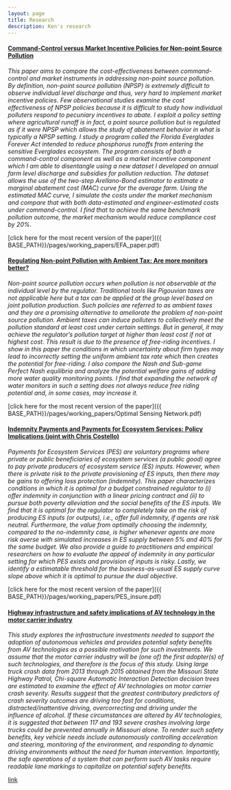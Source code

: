 ```yaml
---
layout: page
title: Research
description: Ken's research
---
```




#### <u>Command-Control versus Market Incentive Policies for Non-point Source Pollution</u>
*This paper aims to compare the cost-effectiveness between command-control and market instruments in addressing non-point source pollution. By definition, non-point source pollution (NPSP) is extremely difficult to observe individual level discharge and thus, very hard to implement market incentive policies. Few  observational studies examine the cost effectiveness of NPSP policies because it is difficult to study how individual polluters respond to pecuniary incentives to abate. I exploit a policy setting where agricultural runoff is in fact, a point source pollution but is regulated as if it were NPSP which allows the study of abatement behavior in what is typically a NPSP setting. I study a program called the Florida Everglades Forever Act intended to reduce phosphorus runoffs from entering the sensitive Everglades ecosystem. The program consists of both a command-control component as well as a market incentive component which I am able to disentangle using a new dataset I developed on annual farm level discharge and subsidies for pollution reduction. The dataset allows the use of the two-step Arellano-Bond estimator to estimate a marginal abatement cost (MAC) curve for the average farm. Using the estimated MAC curve, I simulate the costs under the market mechanism and compare that with both data-estimated and engineer-estimated costs under command-control. I find that to achieve the same benchmark pollution outcome, the market mechanism would reduce compliance cost by 20%.*

[click here for the most recent version of the paper]({{ BASE_PATH}}/pages/working_papers/EFA_paper.pdf)

#### <u>Regulating Non-point Pollution with Ambient Tax: Are more monitors better?</u>
*Non-point source pollution occurs when pollution is not observable at the individual level by the regulator. Traditional tools like Pigouvian taxes are not applicable here but a tax can be applied at the group level based on joint pollution production. Such policies are referred to as ambient taxes and they are a promising alternative to ameliorate the problem of non-point source pollution. Ambient taxes can induce polluters to collectively meet the pollution standard at least cost under certain settings. But in general, it may achieve the regulator’s pollution target at higher than least cost if not at highest cost. This result is due to the presence of free-riding incentives. I show in this paper the conditions in which uncertainty about firm types may lead to incorrectly setting the uniform ambient tax rate which then creates the potential for free-riding. I also compare the Nash and Sub-game Perfect Nash equilibria and analyze the potential welfare gains of adding more water quality monitoring points. I find that expanding the network of water monitors in such a  setting does not always reduce free riding potential and, in some cases, may increase it.*

[click here for the most recent version of the paper]({{ BASE_PATH}}/pages/working_papers/Optimal Sensing Network.pdf)

#### <u>Indemnity Payments and Payments for Ecosystem Services: Policy Implications (joint with Chris Costello)</u>
*Payments for Ecosystem Services (PES) are voluntary programs where private or public beneficiaries of ecosystem services (a public good) agree to pay private producers of ecosystem service (ES) inputs. However, when there is private risk to the private provisioning of ES inputs, then there may be gains to offering loss protection (indemnity). This paper characterizes conditions in which it is optimal for a budget constrained regulator to (i) offer indemnity in conjunction with a linear pricing contract and (ii) to pursue both poverty alleviation and the social benefits of the ES inputs. We find that it is optimal for the regulator to completely take on the risk of producing ES inputs (or outputs), i.e., offer full indemnity, if agents are risk neutral. Furthermore, the value from optimally choosing the indemnity, compared to the no-indemnity case, is higher whenever agents are more risk averse with simulated increases in ES supply between 5\% and 40\% for the same budget. We also provide a guide to practitioners and empirical researchers on how to evaluate the appeal of indemnity in any particular setting for which PES exists and provision of inputs is risky. Lastly, we identify a estimatable threshold for the business-as-usual ES supply curve slope above which it is optimal to pursue the dual objective.*

[click here for the most recent version of the paper]({{ BASE_PATH}}/pages/working_papers/PES_insure.pdf)


<!-- Note: this is how to write a comment in HTML. Everything in here won't show up on your webpage.-->

<!--
To increase the size of the title, use fewer # in front of the paper title.
To decrease the size of the title, use more #. 
To remove the italics, remove the * before and after the description
To remove the underline from the title, remove the <u> tags (<u> and </u>)
-->

#### <u>Highway infrastructure and safety implications of AV technology in the motor carrier industry</u>
*This study explores the infrastructure investments needed to support the adoption of autonomous vehicles and provides potential safety benefits from AV technologies as a possible motivation for such investments. We assume that the motor carrier industry will be (one of) the first adopter(s) of such technologies, and therefore is the focus of this study. Using large truck crash data from 2013 through 2015 obtained from the Missouri State Highway Patrol, Chi-square Automatic Interaction Detection decision trees are estimated to examine the effect of AV technologies on motor carrier crash severity. Results suggest that the greatest contributory predictors of crash severity outcomes are driving too fast for conditions, distracted/inattentive driving, overcorrecting and driving under the influence of alcohol. If these circumstances are altered by AV technologies, it is suggested that between 117 and 193 severe crashes involving large trucks could be prevented annually in Missouri alone. To render such safety benefits, key vehicle needs include autonomously controlling acceleration and steering, monitoring of the environment, and responding to dynamic driving environments without the need for human intervention. Importantly, the safe operations of a system that can perform such AV tasks require readable lane markings to capitalize on potential safety benefits.*

[link](https://www.sciencedirect.com/science/article/abs/pii/S0739885919302707)